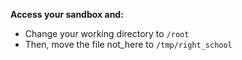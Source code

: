 **Access your sandbox and:**

+ Change your working directory to `/root`
+ Then, move the file not_here to `/tmp/right_school`
